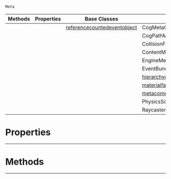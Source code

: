  `Meta`

|Methods|Properties|Base Classes|Derived Classes|
|---|---|---|---|
| | |[referencecountedeventobject](https://github.com/PlasmaEngine/PlasmaDocs/tree/master/docs/C%2B%2B/code_reference/class_reference/referencecountedeventobject.markdown)|CogMetaComposition|
| | | |CogPathMetaComposition|
| | | |CollisionFilterMetaComposition|
| | | |ContentMetaComposition|
| | | |EngineMetaComposition|
| | | |EventBundleMetaComposition|
| | | |[hierarchycomposition](https://github.com/PlasmaEngine/PlasmaDocs/tree/master/docs/C%2B%2B/code_reference/class_reference/hierarchycomposition.markdown)|
| | | |[materialfactory](https://github.com/PlasmaEngine/PlasmaDocs/tree/master/docs/C%2B%2B/code_reference/class_reference/materialfactory.markdown)|
| | | |[metacompositionwrapper](https://github.com/PlasmaEngine/PlasmaDocs/tree/master/docs/C%2B%2B/code_reference/class_reference/metacompositionwrapper.markdown)|
| | | |PhysicsSolverConfigMetaComposition|
| | | |RaycasterMetaComposition|


 #  Properties


---  
 #  Methods


---  
 

 